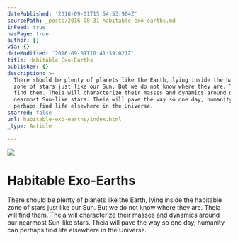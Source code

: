 ```yaml
---
datePublished: '2016-09-01T15:54:53.904Z'
sourcePath: _posts/2016-08-31-habitable-exo-earths.md
inFeed: true
hasPage: true
author: []
via: {}
dateModified: '2016-09-01T10:41:39.021Z'
title: Habitable Exo-Earths
publisher: {}
description: >-
  There should be plenty of planets like the Earth, lying inside the habitable
  zone of stars just like our Sun. But we do not know where they are. Theia will
  find them. Theia will characterize their masses and dynamics around our
  nearmost Sun-like stars. Theia will pave the way so one day, humanity can
  perhaps find life elsewhere in the Universe.
starred: false
url: habitable-exo-earths/index.html
_type: Article

---
```

![](https://the-grid-user-content.s3-us-west-2.amazonaws.com/06ac474b-d38a-4493-b934-a9bdf3648361.png)

# Habitable Exo-Earths

There should be plenty of planets like the Earth, lying inside the habitable zone of stars just like our Sun. But we do not know where they are. Theia will find them. Theia will characterize their masses and dynamics around our nearmost Sun-like stars. Theia will pave the way so one day, humanity can perhaps find life elsewhere in the Universe.